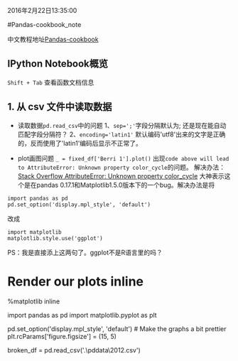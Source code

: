 2016年2月22日13:35:00  

#Pandas-cookbook_note

中文教程地址[Pandas-cookbook](https://github.com/ia-cas/pandas-cookbook)

## IPython Notebook概览  

`Shift + Tab` 查看函数文档信息

## 1. 从 csv 文件中读取数据

* 读取数据`pd.read_csv`中的问题
    1、`sep=';'`字段分隔默认为; 还是现在能自动匹配字段分隔符？
    2、`encoding='latin1'` 默认编码'utf8'出来的文字是正确的，反而使用了'latin1'编码后显示不正常了。

* plot画图问题
`_ = fixed_df['Berri 1'].plot()` 出现`code above will lead to AttributeError: Unknown property color_cycle`的问题。
解决办法：[Stack Overflow AttributeError: Unknown property color_cycle](http://stackoverflow.com/questions/33995707/attributeerror-unknown-property-color-cycle)
大神表示这个是在pandas 0.17.1和Matplotlib1.5.0版本下的一个bug。解决办法是将
```
import pandas as pd 
pd.set_option('display.mpl_style', 'default')
```
改成
```
import matplotlib
matplotlib.style.use('ggplot')
```
PS：我是直接添上这两句了。ggplot不是R语言里的吗？




# Render our plots inline
%matplotlib inline

import pandas as pd
import matplotlib.pyplot as plt

pd.set_option('display.mpl_style', 'default') # Make the graphs a bit prettier
plt.rcParams['figure.figsize'] = (15, 5)


broken_df = pd.read_csv('.\pddata\2012.csv')
